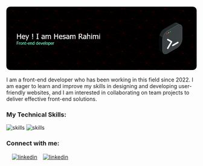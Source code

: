 ![Header](./github-header.png)

<p align="start">I am a front-end developer who has been working in this field since 2022. I am eager to learn and improve my skills in designing and developing user-friendly websites, and I am interested in collaborating on team projects to deliver effective front-end solutions.</p>

<h3 align="left">My Technical Skills:</h3>
  <img alt="skills" src="https://skillicons.dev/icons?i=js,react,nextjs,ts,redux,git,tailwind,bootstrap,materialui" />
  <img alt="skills" src="https://skillicons.dev/icons?i=vite,css,html,git,github,postman,vscode" />

<h3 align="left">Connect with me:</h3>
<p align="left" style="display: flex; align-items:center">
<a href="https://www.linkedin.com/in/hesam-rahimi-90752b2a1" target="_blank" style="margin-left:15px">
  <img align="center" src="https://img.shields.io/badge/LinkedIn-0077B5?style=for-the-badge&logo=linkedin&logoColor=white" alt="linkedin"/>
</a>
<a href="" target="_blank" style="margin-left:15px">
  <img align="center" src="https://img.shields.io/badge/Gmail-D14836?style=for-the-badge&logo=gmail&logoColor=white" alt="linkedin"/>
</a>
